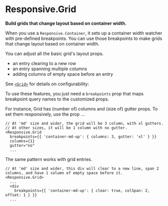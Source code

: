 # Responsive.Grid

**Build grids that change layout based on container width.**

When you use a `Responsive.Container`, it sets up a container width watcher with pre-defined breakpoints.
You can use those breakpoints to make grids that change layout based on container width.

You can adjust all the basic grid's layout props.

- an entry clearing to a new row
- an entry spanning multiple columns
- adding columns of empty space before an entry

See [`<Grid>`](/?path=/story/dark-matter-grid--sandbox) for details on configurability:

To use these features, you just need a `breakpoints` prop that maps breakpoint query names to the customized props.

For instance, Grid has (number of) columns and (size of) gutter props. To set them responsively, use the prop ...

```
// At 'md' size and wider, the grid will be 3 column, with xl gutters.
// At other sizes, it will be 1 column with no gutter.
<Responsive.Grid
  breakpoints={{ 'container-md-up': { columns: 3, gutter: 'xl' } }}
  columns={1}
  gutter="no"
  ...
```

The same pattern works with grid entries.

```
// At 'md' size and wider, this div will clear to a new line, span 2 columns, and have 1 column of empty space before it.
<Responsive.Grid>
  ...
  <div
    breakpoints={{ 'container-md-up': { clear: true, colSpan: 2, offset: 1 } }}
  ...
```

